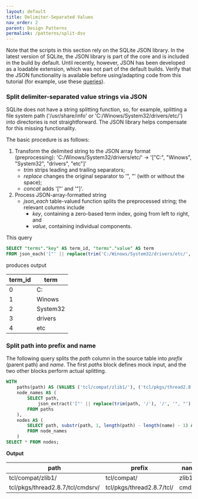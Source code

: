 ```yaml
---
layout: default
title: Delimiter-Separated Values
nav_order: 2
parent: Design Patterns
permalink: /patterns/split-dsv
---
```


Note that the scripts in this section rely on the SQLite JSON library. In the latest version of SQLite, the JSON library is part of the core and is included in the build by default. Until recently, however, JSON has been developed as a loadable extension, which was not part of the default builds. Verify that the JSON functionality is available before using/adapting code from this tutorial (for example, use these [queries](/meta/engine)).

### Split delimiter-separated value strings via JSON

SQLite does not have a string splitting function, so, for example, splitting a file system path ('/usr/share/info' or 'C:/Winows/System32/drivers/etc/') into directories is not straightforward. The JSON library helps compensate for this missing functionality.

The basic procedure is as follows:

 1. Transform the delimited string to the JSON array format (preprocessing):
'C:/Winows/System32/drivers/etc/' &rarr; '["C:", "Winows", "System32", "drivers", "etc"]'
    - *trim* strips leading and trailing separators;
    - *replace* changes the original separator to '", "' (with or without the space);
    - *concat* adds '["' and '"]'.
 2. Process JSON-array-formatted string
     - *json_each* table-valued function splits the preprocessed string; the relevant columns include
	     - *key*, containing a zero-based term index, going from left to right, and
	     - *value*, containing individual components.

This query

<a name="DSV-Query"></a>
~~~sql
SELECT "terms"."key" AS term_id, "terms"."value" AS term
FROM json_each('["' || replace(trim('C:/Winows/System32/drivers/etc/', '/'), '/', '", "') || '"]') AS terms;
~~~

produces output

| term_id | term     |
|---------|----------|
| 0       | C:       |
| 1       | Winows   |
| 2       | System32 |
| 3       | drivers  |
| 4       | etc      |

### Split path into prefix and name

The following query splits the *path* column in the source table into *prefix* (parent path) and *name*. The first *paths* block defines mock input, and the two other blocks perform actual splitting.

<a name="Split-Path"></a>
~~~sql
WITH
    paths(path) AS (VALUES ('tcl/compat/zlib1/'), ('tcl/pkgs/thread2.8.7/tcl/cmdsrv/')), 
    node_names AS (
        SELECT path,
            json_extract('["' || replace(trim(path, '/'), '/', '", "') || '"]', '$[#-1]') AS name
        FROM paths
    ),
    nodes AS (
        SELECT path, substr(path, 1, length(path) - length(name) - 1) AS prefix, name
        FROM node_names
	)
SELECT * FROM nodes;
~~~

**Output**

| path                             | prefix                    | name   |
|----------------------------------|---------------------------|--------|
| tcl/compat/zlib1/                | tcl/compat/               | zlib1  |
| tcl/pkgs/thread2.8.7/tcl/cmdsrv/ | tcl/pkgs/thread2.8.7/tcl/ | cmdsrv |
